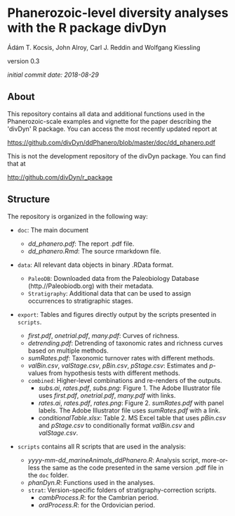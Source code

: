 # Phanerozoic-level diversity analyses with the R package divDyn

Ádám T. Kocsis, John Alroy, Carl J. Reddin and Wolfgang Kiessling

version 0.3

*initial commit date: 2018-08-29*

## About

This repository contains all data and additional functions used in the Phanerozoic-scale examples and vignette for the paper describing the 'divDyn' R package. You can access the most recently updated report at

https://github.com/divDyn/ddPhanero/blob/master/doc/dd_phanero.pdf


This is not the development repository of the divDyn package. You can find that at 

http://github.com/divDyn/r_package


## Structure

The repository is organized in the following way:

* ``doc``: The main document
  - *dd_phanero.pdf*: The report .pdf file.
  - *dd_phanero.Rmd*: The source rmarkdown file.

* ``data``: All relevant data objects in binary .RData format. 
  * ``PaleoDB``: Downloaded data from the Paleobiology Database (http.//Paleobiodb.org) with their metadata.
  * ``Stratigraphy``: Additional data that can be used to assign occurrences to stratigraphic stages.

* ``export``: Tables and figures directly output by the scripts presented in ``scripts``. 
  - *first.pdf*, *onetrial.pdf*, *many.pdf*: Curves of richness.
  - *detrending.pdf*: Detrending of taxonomic rates and richness curves based on multiple methods.
  - *sumRates.pdf*: Taxonomic turnover rates with different methods.
  - *valBin.csv*, *valStage.csv*, *pBin.csv*, *pStage.csv*: Estimates and *p*-values from hypothesis tests with different methods.
  * ``combined``: Higher-level combinations and re-renders of the outputs. 
    - *subs.ai*, *rates.pdf*, *subs.png*: Figure 1. The Adobe Illustrator file uses *first.pdf*, *onetrial.pdf*, *many.pdf* with links.
    - *rates.ai*, *rates.pdf*, *rates.png*: Figure 2. *sumRates.pdf* with panel labels. The Adobe Illustrator file uses *sumRates.pdf* with a link.
    - *conditionalTable.xlsx*: Table 2. MS Excel table that uses *pBin.csv* and *pStage.csv* to conditionally format *valBin.csv* and *valStage.csv*.
* ``scripts`` contains all R scripts that are used in the analysis:
  - *yyyy-mm-dd_marineAnimals_ddPhanero.R*: Analysis script, more-or-less the same as the code presented in the same version .pdf file in the ``doc`` folder.
  - *phanDyn.R*: Functions used in the analyses.
  * ``strat``: Version-specific folders of stratigraphy-correction scripts.
    - *cambProcess.R*: for the Cambrian period.
    - *ordProcess.R*: for the Ordovician period.
